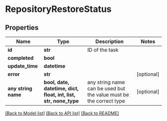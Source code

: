 # RepositoryRestoreStatus


## Properties
Name | Type | Description | Notes
------------ | ------------- | ------------- | -------------
**id** | **str** | ID of the task | 
**completed** | **bool** |  | 
**update_time** | **datetime** |  | 
**error** | **str** |  | [optional] 
**any string name** | **bool, date, datetime, dict, float, int, list, str, none_type** | any string name can be used but the value must be the correct type | [optional]

[[Back to Model list]](../README.md#documentation-for-models) [[Back to API list]](../README.md#documentation-for-api-endpoints) [[Back to README]](../README.md)


